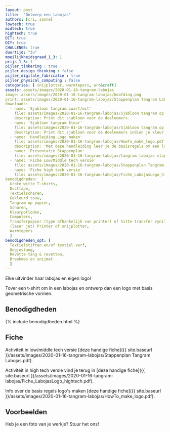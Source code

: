 ```yaml
---
layout: post
title:  "Ontwerp een labojas"
authors: [cri, sanne] 
lowtech: true
midtech: true
hightech: true
DIT: true
DIY: true
CHALLENGE: true
duurtijd: "3u"
moeilijkheidsgraad_1_3: 1
prijs_1_3: 1
pijler_tinkering : true
pijler_design_thinking : false
pijler_digitale_fabricatie : true
pijler_physical_computing : false
categories: [ snijplotter, warmtepers, art&craft]
assets: assets/images/2020-01-16-tangram-labojas
image: assets/images/2020-01-16-tangram-labojas/hoofding.png
print: assets/images/2020-01-16-tangram-labojas/Stappenplan Tangram Labojas.pdf 
downloads:
  - name: 'Sjabloon tangram zwart/wit'
    file: assets/images/2020-01-16-tangram-labojas/Sjabloon tangram op papier.pdf
    description: Print dit sjabloon voor de deelnemers. 
  - name: 'Sjabloon tangram kleur'
    file: assets/images/2020-01-16-tangram-labojas/Sjabloon tangram op Google Tekeningen.jpg
    description: Print dit sjabloon voor de deelnemers indien je kleur tangram wil. 
  - name: 'Handleiding Logo maken'
    file: assets/images/2020-01-16-tangram-labojas/HowTo_make_logo.pdf
    description: 'Met deze handleiding leer je de basisregels om een logo te ontwerpen'
  - name: 'Presentatie Stappenplan'
    file: assets/images/2020-01-16-tangram-labojas/tangram labojas stappenplan.pptx
  - name: 'Fiche Low/Middle tech versie'
    file: assets/images/2020-01-16-tangram-labojas/Stappenplan Tangram Labojas.pdf
  - name: 'Fiche high tech versie'
    file: assets/images/2020-01-16-tangram-labojas/Fiche_LabojasLogo_hightech.pdf
benodigdheden:  [
  Grote witte T-shirts,
  Ducttape,
  Textielscharen,
  Gekleurd touw,
  Tangram op papier,
  Scharen,
  Kleurpotloden,
  Computers,
  Transferpapier (type afhankelijk van printer) of hitte transfer vynil voor textiel,
  (laser jet) Printer of snijplotter,
  Warmtepers 
  ]
benodigdheden_opt: [
  Textielstiften en/of textiel verf,
  Oogjestang,
  Revette tang & revetten,
  Breekmes en snijmat
  ]
---
```

Elke uitvinder haar labojas en eigen logo! 

Tover een t-shirt om in een labojas en ontwerp dan een logo met basis geometrische vormen. 

## Benodigdheden

{% include benodigdheden.html %}

## Fiche
Activiteit in low/middle tech versie  [deze handige fiche]({{ site.baseurl }}/assets/images/2020-01-16-tangram-labojas/Stappenplan Tangram Labojas.pdf).

Activiteit in high tech versie vind je terug in [deze handige fiche]({{ site.baseurl }}/assets/images/2020-01-16-tangram-labojas/Fiche_LabojasLogo_hightech.pdf).

Info over de basis regels logo's maken [deze handige fiche]({{ site.baseurl }}/assets/images/2020-01-16-tangram-labojas/HowTo_make_logo.pdf).

## Voorbeelden
Heb je een foto van je werkje? Stuur het ons!